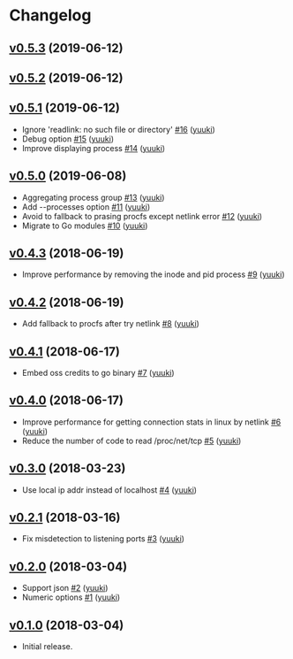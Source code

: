 # Changelog

## [v0.5.3](https://github.com/yuuki/lstf/compare/v0.5.2...v0.5.3) (2019-06-12)


## [v0.5.2](https://github.com/yuuki/lstf/compare/v0.5.1...v0.5.2) (2019-06-12)


## [v0.5.1](https://github.com/yuuki/lstf/compare/v0.5.0...v0.5.1) (2019-06-12)

* Ignore 'readlink: no such file or directory' [#16](https://github.com/yuuki/lstf/pull/16) ([yuuki](https://github.com/yuuki))
* Debug option [#15](https://github.com/yuuki/lstf/pull/15) ([yuuki](https://github.com/yuuki))
* Improve displaying process [#14](https://github.com/yuuki/lstf/pull/14) ([yuuki](https://github.com/yuuki))

## [v0.5.0](https://github.com/yuuki/lstf/compare/v0.4.3...v0.5.0) (2019-06-08)

* Aggregating process group [#13](https://github.com/yuuki/lstf/pull/13) ([yuuki](https://github.com/yuuki))
* Add --processes option [#11](https://github.com/yuuki/lstf/pull/11) ([yuuki](https://github.com/yuuki))
* Avoid to fallback to prasing procfs except netlink error [#12](https://github.com/yuuki/lstf/pull/12) ([yuuki](https://github.com/yuuki))
* Migrate to Go modules [#10](https://github.com/yuuki/lstf/pull/10) ([yuuki](https://github.com/yuuki))

## [v0.4.3](https://github.com/yuuki/lstf/compare/v0.4.2...v0.4.3) (2018-06-19)

* Improve performance by removing the inode and pid process [#9](https://github.com/yuuki/lstf/pull/9) ([yuuki](https://github.com/yuuki))

## [v0.4.2](https://github.com/yuuki/lstf/compare/v0.4.1...v0.4.2) (2018-06-19)

* Add fallback to procfs after try netlink [#8](https://github.com/yuuki/lstf/pull/8) ([yuuki](https://github.com/yuuki))

## [v0.4.1](https://github.com/yuuki/lstf/compare/v0.4.0...v0.4.1) (2018-06-17)

* Embed oss credits to go binary [#7](https://github.com/yuuki/lstf/pull/7) ([yuuki](https://github.com/yuuki))

## [v0.4.0](https://github.com/yuuki/lstf/compare/v0.3.0...v0.4.0) (2018-06-17)

* Improve performance for getting connection stats in linux by netlink [#6](https://github.com/yuuki/lstf/pull/6) ([yuuki](https://github.com/yuuki))
* Reduce the number of code to read /proc/net/tcp [#5](https://github.com/yuuki/lstf/pull/5) ([yuuki](https://github.com/yuuki))

## [v0.3.0](https://github.com/yuuki/lstf/compare/v0.2.1...v0.3.0) (2018-03-23)

* Use local ip addr instead of localhost [#4](https://github.com/yuuki/lstf/pull/4) ([yuuki](https://github.com/yuuki))

## [v0.2.1](https://github.com/yuuki/lstf/compare/v0.2.0...v0.2.1) (2018-03-16)

* Fix misdetection to listening ports [#3](https://github.com/yuuki/lstf/pull/3) ([yuuki](https://github.com/yuuki))

## [v0.2.0](https://github.com/yuuki/lstf/compare/v0.1.0...v0.2.0) (2018-03-04)

* Support json [#2](https://github.com/yuuki/lstf/pull/2) ([yuuki](https://github.com/yuuki))
* Numeric options [#1](https://github.com/yuuki/lstf/pull/1) ([yuuki](https://github.com/yuuki))

## [v0.1.0](https://github.com/yuuki/lstf/compare/...v0.1.0) (2018-03-04)

- Initial release.

